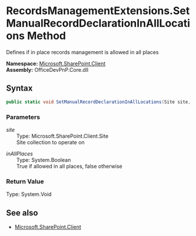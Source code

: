 # RecordsManagementExtensions.SetManualRecordDeclarationInAllLocations Method  
Defines if in place records management is allowed in all places  

**Namespace:** [Microsoft.SharePoint.Client](Microsoft.SharePoint.Client.md)  
**Assembly:** OfficeDevPnP.Core.dll  
## Syntax
```C#
public static void SetManualRecordDeclarationInAllLocations(Site site, Boolean inAllPlaces)
```
### Parameters
*site*  
&emsp;&emsp;Type: Microsoft.SharePoint.Client.Site  
&emsp;&emsp;Site collection to operate on  
  
*inAllPlaces*  
&emsp;&emsp;Type: System.Boolean  
&emsp;&emsp;True if allowed in all places, false otherwise  
  
### Return Value
Type: System.Void  

## See also
- [Microsoft.SharePoint.Client](Microsoft.SharePoint.Client.md)
